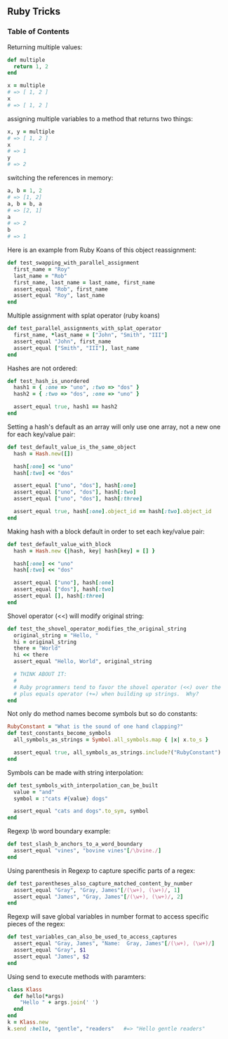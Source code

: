 ## Ruby Tricks

### Table of Contents


Returning multiple values:
```ruby
def multiple
  return 1, 2
end

x = multiple
# => [ 1, 2 ]
x
# => [ 1, 2 ]
```

assigning multiple variables to a method that returns two things:
```ruby
x, y = multiple
# => [ 1, 2 ]
x
# => 1
y
# => 2
```

switching the references in memory:
```ruby
a, b = 1, 2
# => [1, 2]
a, b = b, a
# => [2, 1]
a
# => 2
b
# => 1
```

Here is an example from Ruby Koans of this object reassignment:
```ruby
def test_swapping_with_parallel_assignment
  first_name = "Roy"
  last_name = "Rob"
  first_name, last_name = last_name, first_name
  assert_equal "Rob", first_name
  assert_equal "Roy", last_name
end
```


Multiple assignment with splat operator (ruby koans)
```ruby
def test_parallel_assignments_with_splat_operator
  first_name, *last_name = ["John", "Smith", "III"]
  assert_equal "John", first_name
  assert_equal ["Smith", "III"], last_name
end
```

Hashes are not ordered:
```ruby
def test_hash_is_unordered
  hash1 = { :one => "uno", :two => "dos" }
  hash2 = { :two => "dos", :one => "uno" }

  assert_equal true, hash1 == hash2
end
```

Setting a hash's default as an array will only use one array, not a new one for
each key/value pair:
```ruby
def test_default_value_is_the_same_object
  hash = Hash.new([])

  hash[:one] << "uno"
  hash[:two] << "dos"

  assert_equal ["uno", "dos"], hash[:one]
  assert_equal ["uno", "dos"], hash[:two]
  assert_equal ["uno", "dos"], hash[:three]

  assert_equal true, hash[:one].object_id == hash[:two].object_id
end
```

Making hash with a block default in order to set each key/value pair:
```ruby
def test_default_value_with_block
  hash = Hash.new {|hash, key| hash[key] = [] }

  hash[:one] << "uno"
  hash[:two] << "dos"

  assert_equal ["uno"], hash[:one]
  assert_equal ["dos"], hash[:two]
  assert_equal [], hash[:three]
end
```

Shovel operator (<<) will modify original string:
```ruby
def test_the_shovel_operator_modifies_the_original_string
  original_string = "Hello, "
  hi = original_string
  there = "World"
  hi << there
  assert_equal "Hello, World", original_string

  # THINK ABOUT IT:
  #
  # Ruby programmers tend to favor the shovel operator (<<) over the
  # plus equals operator (+=) when building up strings.  Why?
end
```

Not only do method names become symbols but so do constants:
```ruby
RubyConstant = "What is the sound of one hand clapping?"
def test_constants_become_symbols
  all_symbols_as_strings = Symbol.all_symbols.map { |x| x.to_s }

  assert_equal true, all_symbols_as_strings.include?("RubyConstant")
end
```

Symbols can be made with string interpolation:
```ruby
def test_symbols_with_interpolation_can_be_built
  value = "and"
  symbol = :"cats #{value} dogs"

  assert_equal "cats and dogs".to_sym, symbol
end
```

Regexp \b word boundary example:
```ruby
def test_slash_b_anchors_to_a_word_boundary
  assert_equal "vines", "bovine vines"[/\bvine./]
end
```

Using parenthesis in Regexp to capture specific parts of a regex:
```ruby
def test_parentheses_also_capture_matched_content_by_number
  assert_equal "Gray", "Gray, James"[/(\w+), (\w+)/, 1]
  assert_equal "James", "Gray, James"[/(\w+), (\w+)/, 2]
end
```

Regexp will save global variables in number format to access specific pieces of
the regex:
```ruby
def test_variables_can_also_be_used_to_access_captures
  assert_equal "Gray, James", "Name:  Gray, James"[/(\w+), (\w+)/]
  assert_equal "Gray", $1
  assert_equal "James", $2
end
```

Using send to execute methods with paramters:
```ruby
class Klass
  def hello(*args)
    "Hello " + args.join(' ')
  end
end
k = Klass.new
k.send :hello, "gentle", "readers"   #=> "Hello gentle readers"
```


